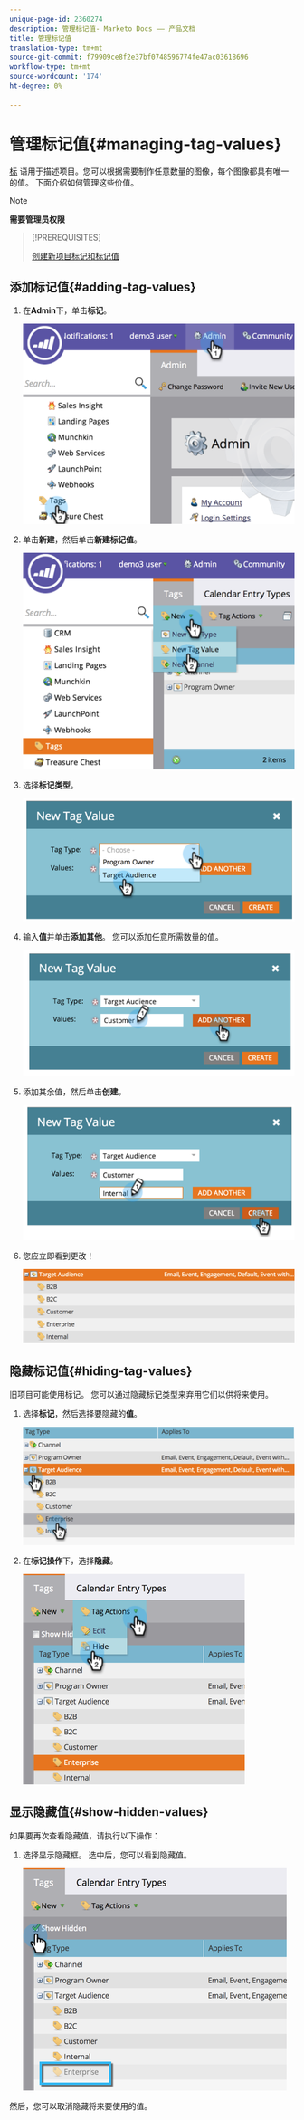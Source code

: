 ```yaml
---
unique-page-id: 2360274
description: 管理标记值- Marketo Docs —— 产品文档
title: 管理标记值
translation-type: tm+mt
source-git-commit: f79909ce8f2e37bf0748596774fe47ac03618696
workflow-type: tm+mt
source-wordcount: '174'
ht-degree: 0%

---
```



# 管理标记值{#managing-tag-values}

[标](/help/marketo/product-docs/core-marketo-concepts/programs/working-with-programs/understanding-tags.md) 语用于描述项目。您可以根据需要制作任意数量的图像，每个图像都具有唯一的值。 下面介绍如何管理这些价值。

>[!NOTE]
>
>**需要管理员权限**

>[!PREREQUISITES]
>
>[创建新项目标记和标记值](/help/marketo/product-docs/administration/tags/create-a-new-program-tag-and-tag-values.md)

## 添加标记值{#adding-tag-values}

1. 在&#x200B;**Admin**&#x200B;下，单击&#x200B;**标记**。

   ![](assets/image2014-9-24-12-3a24-3a55.png)

1. 单击&#x200B;**新建**，然后单击&#x200B;**新建标记值**。

   ![](assets/image2014-9-24-12-3a25-3a23.png)

1. 选择&#x200B;**标记类型**。

   ![](assets/image2014-9-24-12-3a26-3a2.png)

1. 输入&#x200B;**值**&#x200B;并单击&#x200B;**添加其他**。 您可以添加任意所需数量的值。

   ![](assets/image2014-9-24-12-3a26-3a27.png)

1. 添加其余值，然后单击&#x200B;**创建**。

   ![](assets/image2014-9-24-12-3a26-3a55.png)

1. 您应立即看到更改！

   ![](assets/image2014-9-24-12-3a27-3a34.png)

## 隐藏标记值{#hiding-tag-values}

旧项目可能使用标记。 您可以通过隐藏标记类型来弃用它们以供将来使用。

1. 选择&#x200B;**标记**，然后选择要隐藏的&#x200B;**值**。

   ![](assets/image2014-9-24-12-3a28-3a25.png)

1. 在&#x200B;**标记操作**&#x200B;下，选择&#x200B;**隐藏**。

   ![](assets/image2014-9-24-12-3a29-3a4.png)

## 显示隐藏值{#show-hidden-values}

如果要再次查看隐藏值，请执行以下操作：

1. 选择显示隐藏框。 选中后，您可以看到隐藏值。

   ![](assets/image2014-9-24-12-3a29-3a58.png)

然后，您可以取消隐藏将来要使用的值。
